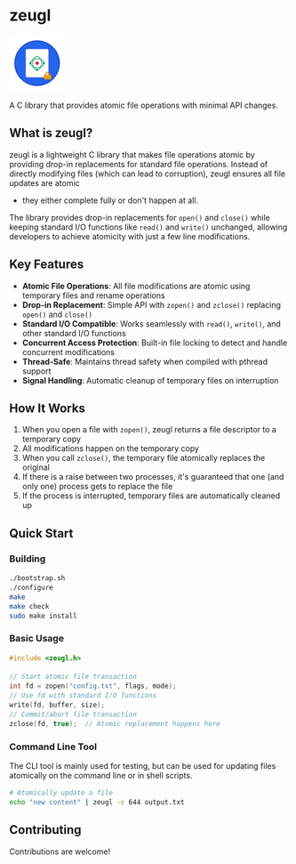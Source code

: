 # zeugl

<img src="icon.svg" alt="zeugl icon" width="100" height="100">

A C library that provides atomic file operations with minimal API changes.

## What is zeugl?

zeugl is a lightweight C library that makes file operations atomic by providing
drop-in replacements for standard file operations. Instead of directly modifying
files (which can lead to corruption), zeugl ensures all file updates are atomic
- they either complete fully or don't happen at all.

The library provides drop-in replacements for `open()` and `close()` while
keeping standard I/O functions like `read()` and `write()` unchanged, allowing
developers to achieve atomicity with just a few line modifications.

## Key Features

- **Atomic File Operations**: All file modifications are atomic using temporary
  files and rename operations
- **Drop-in Replacement**: Simple API with `zopen()` and `zclose()` replacing
  `open()` and `close()`
- **Standard I/O Compatible**: Works seamlessly with `read()`, `write()`, and
  other standard I/O functions
- **Concurrent Access Protection**: Built-in file locking to detect and handle
  concurrent modifications
- **Thread-Safe**: Maintains thread safety when compiled with pthread support
- **Signal Handling**: Automatic cleanup of temporary files on interruption

## How It Works

1. When you open a file with `zopen()`, zeugl returns a file descriptor to a
   temporary copy
2. All modifications happen on the temporary copy
3. When you call `zclose()`, the temporary file atomically replaces the original
4. If there is a raise between two processes, it's guaranteed that one (and only
   one) process gets to replace the file
5. If the process is interrupted, temporary files are automatically cleaned up

## Quick Start

### Building

```bash
./bootstrap.sh
./configure
make
make check
sudo make install
```

### Basic Usage

```c
#include <zeugl.h>

// Start atomic file transaction
int fd = zopen("config.txt", flags, mode);
// Use fd with standard I/O functions
write(fd, buffer, size);
// Commit/abort file transaction
zclose(fd, true);  // Atomic replacement happens here
```

### Command Line Tool

The CLI tool is mainly used for testing, but can be used for updating files
atomically on the command line or in shell scripts.

```bash
# Atomically update a file
echo "new content" | zeugl -c 644 output.txt
```

## Contributing

Contributions are welcome!
